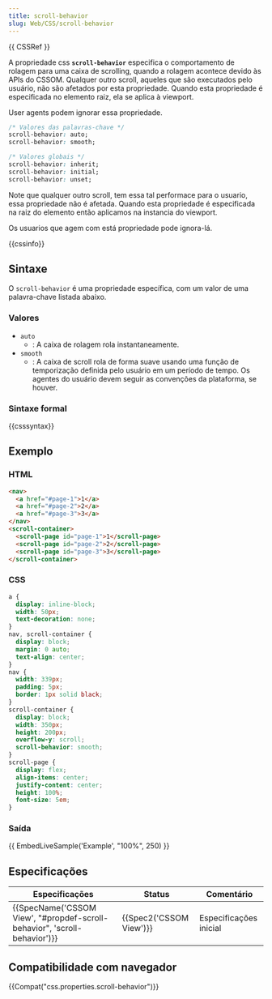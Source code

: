 ```yaml
---
title: scroll-behavior
slug: Web/CSS/scroll-behavior
---
```


{{ CSSRef }}

A propriedade css **`scroll-behavior`** especifica o comportamento de rolagem para uma caixa de scrolling, quando a rolagem acontece devido às APIs do CSSOM. Qualquer outro scroll, aqueles que são executados pelo usuário, não são afetados por esta propriedade. Quando esta propriedade é especificada no elemento raiz, ela se aplica à viewport.

User agents podem ignorar essa propriedade.

```css
/* Valores das palavras-chave */
scroll-behavior: auto;
scroll-behavior: smooth;

/* Valores globais */
scroll-behavior: inherit;
scroll-behavior: initial;
scroll-behavior: unset;
```

Note que qualquer outro scroll, tem essa tal performace para o usuario, essa propriedade não é afetada. Quando esta propriedade é especificada na raiz do elemento então aplicamos na instancia do viewport.

Os usuarios que agem com está propriedade pode ignora-lá.

{{cssinfo}}

## Sintaxe

O `scroll-behavior` é uma propriedade específica, com um valor de uma palavra-chave listada abaixo.

### Valores

- `auto`
  - : A caixa de rolagem rola instantaneamente.
- `smooth`
  - : A caixa de scroll rola de forma suave usando uma função de temporização definida pelo usuário em um período de tempo. Os agentes do usuário devem seguir as convenções da plataforma, se houver.

### Sintaxe formal

{{csssyntax}}

## Exemplo

### HTML

```html
<nav>
  <a href="#page-1">1</a>
  <a href="#page-2">2</a>
  <a href="#page-3">3</a>
</nav>
<scroll-container>
  <scroll-page id="page-1">1</scroll-page>
  <scroll-page id="page-2">2</scroll-page>
  <scroll-page id="page-3">3</scroll-page>
</scroll-container>
```

### CSS

```css
a {
  display: inline-block;
  width: 50px;
  text-decoration: none;
}
nav, scroll-container {
  display: block;
  margin: 0 auto;
  text-align: center;
}
nav {
  width: 339px;
  padding: 5px;
  border: 1px solid black;
}
scroll-container {
  display: block;
  width: 350px;
  height: 200px;
  overflow-y: scroll;
  scroll-behavior: smooth;
}
scroll-page {
  display: flex;
  align-items: center;
  justify-content: center;
  height: 100%;
  font-size: 5em;
}
```

### Saída

{{ EmbedLiveSample('Example', "100%", 250) }}

## Especificações

| Especificações                                                                                   | Status                           | Comentário             |
| ------------------------------------------------------------------------------------------------ | -------------------------------- | ---------------------- |
| {{SpecName('CSSOM View', "#propdef-scroll-behavior", 'scroll-behavior')}} | {{Spec2('CSSOM View')}} | Especificações inicial |

## Compatibilidade com navegador

{{Compat("css.properties.scroll-behavior")}}
